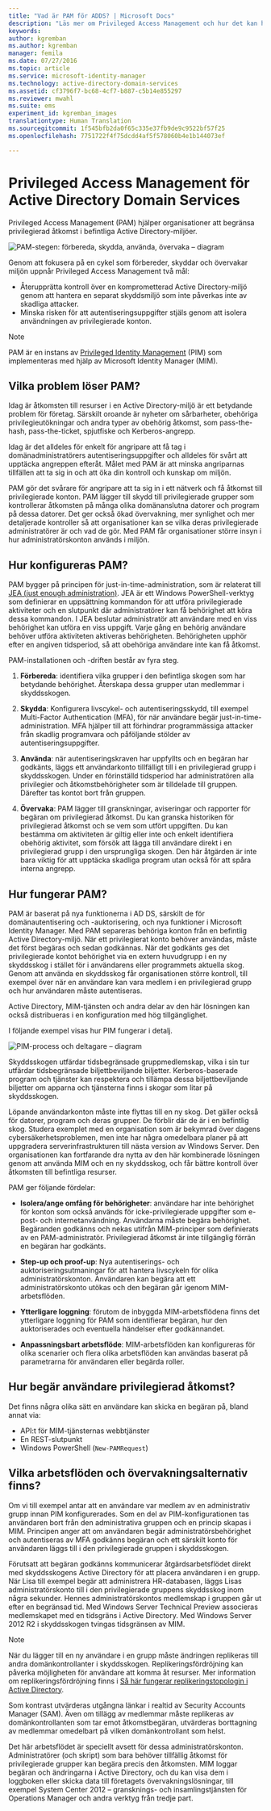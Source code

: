 ```yaml
---
title: "Vad är PAM för ADDS? | Microsoft Docs"
description: "Läs mer om Privileged Access Management och hur det kan hjälpa dig att hantera och skydda din Active Directory-miljö."
keywords: 
author: kgremban
ms.author: kgremban
manager: femila
ms.date: 07/27/2016
ms.topic: article
ms.service: microsoft-identity-manager
ms.technology: active-directory-domain-services
ms.assetid: cf3796f7-bc68-4cf7-b887-c5b14e855297
ms.reviewer: mwahl
ms.suite: ems
experiment_id: kgremban_images
translationtype: Human Translation
ms.sourcegitcommit: 1f545bfb2da0f65c335e37fb9de9c9522bf57f25
ms.openlocfilehash: 7751722f4f75dcdd4af5f578060b4e1b144073ef

---
```


# <a name="privileged-access-management-for-active-directory-domain-services"></a>Privileged Access Management för Active Directory Domain Services
Privileged Access Management (PAM) hjälper organisationer att begränsa privilegierad åtkomst i befintliga Active Directory-miljöer.

![PAM-stegen: förbereda, skydda, använda, övervaka – diagram](media/MIM_PIM_SetupProcess.png)

Genom att fokusera på en cykel som förbereder, skyddar och övervakar miljön uppnår Privileged Access Management två mål:

- Återupprätta kontroll över en komprometterad Active Directory-miljö genom att hantera en separat skyddsmiljö som inte påverkas inte av skadliga attacker.  
- Minska risken för att autentiseringsuppgifter stjäls genom att isolera användningen av privilegierade konton.

> [!NOTE]
> PAM är en instans av [Privileged Identity Management](https://azure.microsoft.com/documentation/articles/active-directory-privileged-identity-management-configure/) (PIM) som implementeras med hjälp av Microsoft Identity Manager (MIM).

## <a name="what-problems-does-pam-help-solve"></a>Vilka problem löser PAM?
Idag är åtkomsten till resurser i en Active Directory-miljö är ett betydande problem för företag. Särskilt oroande är nyheter om sårbarheter, obehöriga privilegieutökningar och andra typer av obehörig åtkomst, som pass-the-hash, pass-the-ticket, spjutfiske och Kerberos-angrepp.

Idag är det alldeles för enkelt för angripare att få tag i domänadministratörers autentiseringsuppgifter och alldeles för svårt att upptäcka angreppen efteråt. Målet med PAM är att minska angriparnas tillfällen att ta sig in och att öka din kontroll och kunskap om miljön.

PAM gör det svårare för angripare att ta sig in i ett nätverk och få åtkomst till privilegierade konton. PAM lägger till skydd till privilegierade grupper som kontrollerar åtkomsten på många olika domänanslutna datorer och program på dessa datorer. Det ger också ökad övervakning, mer synlighet och mer detaljerade kontroller så att organisationer kan se vilka deras privilegierade administratörer är och vad de gör. Med PAM får organisationer större insyn i hur administratörskonton används i miljön.

## <a name="how-is-pam-set-up"></a>Hur konfigureras PAM?
PAM bygger på principen för just-in-time-administration, som är relaterat till [JEA (just enough administration)](http://channel9.msdn.com/Events/TechEd/NorthAmerica/2014/DCIM-B362). JEA är ett Windows PowerShell-verktyg som definierar en uppsättning kommandon för att utföra privilegierade aktiviteter och en slutpunkt där administratörer kan få behörighet att köra dessa kommandon. I JEA beslutar administratör att användare med en viss behörighet kan utföra en viss uppgift. Varje gång en behörig användare behöver utföra aktiviteten aktiveras behörigheten. Behörigheten upphör efter en angiven tidsperiod, så att obehöriga användare inte kan få åtkomst.

PAM-installationen och -driften består av fyra steg.


1.  **Förbereda**: identifiera vilka grupper i den befintliga skogen som har betydande behörighet. Återskapa dessa grupper utan medlemmar i skyddsskogen.

2.  **Skydda**: Konfigurera livscykel- och autentiseringsskydd, till exempel Multi-Factor Authentication (MFA), för när användare begär just-in-time-administration. MFA hjälper till att förhindrar programmässiga attacker från skadlig programvara och påföljande stölder av autentiseringsuppgifter.

3.  **Använda**: när autentiseringskraven har uppfyllts och en begäran har godkänts, läggs ett användarkonto tillfälligt till i en privilegierad grupp i skyddsskogen. Under en förinställd tidsperiod har administratören alla privilegier och åtkomstbehörigheter som är tilldelade till gruppen. Därefter tas kontot bort från gruppen.

4.  **Övervaka**: PAM lägger till granskningar, aviseringar och rapporter för begäran om privilegierad åtkomst. Du kan granska historiken för privilegierad åtkomst och se vem som utfört uppgiften. Du kan bestämma om aktiviteten är giltig eller inte och enkelt identifiera obehörig aktivitet, som försök att lägga till användare direkt i en privilegierad grupp i den ursprungliga skogen. Den här åtgärden är inte bara viktig för att upptäcka skadliga program utan också för att spåra interna angrepp.

## <a name="how-does-pam-work"></a>Hur fungerar PAM?
PAM är baserat på nya funktionerna i AD DS, särskilt de för domänautentisering och -auktorisering, och nya funktioner i Microsoft Identity Manager. Med PAM separeras behöriga konton från en befintlig Active Directory-miljö. När ett privilegierat konto behöver användas, måste det först begäras och sedan godkännas. När det godkänts ges det privilegierade kontot behörighet via en extern huvudgrupp i en ny skyddsskog i stället för i användarens eller programmets aktuella skog. Genom att använda en skyddsskog får organisationen större kontroll, till exempel över när en användare kan vara medlem i en privilegierad grupp och hur användaren måste autentiseras.

Active Directory, MIM-tjänsten och andra delar av den här lösningen kan också distribueras i en konfiguration med hög tillgänglighet.

I följande exempel visas hur PIM fungerar i detalj.

![PIM-process och deltagare – diagram](media/MIM_PIM_howitworks.png)

Skyddsskogen utfärdar tidsbegränsade gruppmedlemskap, vilka i sin tur utfärdar tidsbegränsade biljettbeviljande biljetter. Kerberos-baserade program och tjänster kan respektera och tillämpa dessa biljettbeviljande biljetter om apparna och tjänsterna finns i skogar som litar på skyddsskogen.

Löpande användarkonton måste inte flyttas till en ny skog. Det gäller också för datorer, program och deras grupper. De förblir där de är i en befintlig skog. Studera exemplet med en organisation som är bekymrad över dagens cybersäkerhetsproblemen, men inte har några omedelbara planer på att uppgradera serverinfrastrukturen till nästa version av Windows Server. Den organisationen kan fortfarande dra nytta av den här kombinerade lösningen genom att använda MIM och en ny skyddsskog, och får bättre kontroll över åtkomsten till befintliga resurser.

PAM ger följande fördelar:

-   **Isolera/ange omfång för behörigheter**: användare har inte behörighet för konton som också används för icke-privilegierade uppgifter som e-post- och internetanvändning. Användarna måste begära behörighet. Begäranden godkänns och nekas utifrån MIM-principer som definierats av en PAM-administratör. Privilegierad åtkomst är inte tillgänglig förrän en begäran har godkänts.

-   **Step-up och proof-up**: Nya autentiserings- och auktoriseringsutmaningar för att hantera livscykeln för olika administratörskonton. Användaren kan begära att ett administratörskonto utökas och den begäran går igenom MIM-arbetsflöden.

-   **Ytterligare loggning**: förutom de inbyggda MIM-arbetsflödena finns det ytterligare loggning för PAM som identifierar begäran, hur den auktoriserades och eventuella händelser efter godkännandet.

-   **Anpassningsbart arbetsflöde**: MIM-arbetsflöden kan konfigureras för olika scenarier och flera olika arbetsflöden kan användas baserat på parametrarna för användaren eller begärda roller.

## <a name="how-do-users-request-privileged-access"></a>Hur begär användare privilegierad åtkomst?
Det finns några olika sätt en användare kan skicka en begäran på, bland annat via:  
- API:t för MIM-tjänsternas webbtjänster  
- En REST-slutpunkt  
- Windows PowerShell (`New-PAMRequest`)

## <a name="what-workflows-and-monitoring-options-are-available"></a>Vilka arbetsflöden och övervakningsalternativ finns?
Om vi till exempel antar att en användare var medlem av en administrativ grupp innan PIM konfigurerades. Som en del av PIM-konfigurationen tas användaren bort från den administrativa gruppen och en princip skapas i MIM. Principen anger att om användaren begär administratörsbehörighet och autentiseras av MFA godkänns begäran och ett särskilt konto för användaren läggs till i den privilegierade gruppen i skyddsskogen.

Förutsatt att begäran godkänns kommunicerar åtgärdsarbetsflödet direkt med skyddsskogens Active Directory för att placera användaren i en grupp. När Lisa till exempel begär att administrera HR-databasen, läggs Lisas administratörskonto till i den privilegierade gruppens skyddsskog inom några sekunder. Hennes administratörskontos medlemskap i gruppen går ut efter en begränsad tid. Med Windows Server Technical Preview associeras medlemskapet med en tidsgräns i Active Directory. Med Windows Server 2012 R2 i skyddsskogen tvingas tidsgränsen av MIM.

> [!NOTE]
> När du lägger till en ny användare i en grupp måste ändringen replikeras till andra domänkontrollanter i skyddsskogen. Replikeringsfördröjning kan påverka möjligheten för användare att komma åt resurser. Mer information om replikeringsfördröjning finns i [Så här fungerar replikeringstopologin i Active Directory](https://technet.microsoft.com/library/cc755994.aspx).
>
> Som kontrast utvärderas utgångna länkar i realtid av Security Accounts Manager (SAM). Även om tillägg av medlemmar måste replikeras av domänkontrollanten som tar emot åtkomstbegäran, utvärderas borttagning av medlemmar omedelbart på vilken domänkontrollant som helst.

Det här arbetsflödet är speciellt avsett för dessa administratörskonton. Administratörer (och skript) som bara behöver tillfällig åtkomst för privilegierade grupper kan begära precis den åtkomsten. MIM loggar begäran och ändringarna i Active Directory, och du kan visa dem i loggboken eller skicka data till företagets övervakningslösningar, till exempel System Center 2012 – gransknings- och insamlingstjänsten för Operations Manager och andra verktyg från tredje part.



<!--HONumber=Nov16_HO2-->


